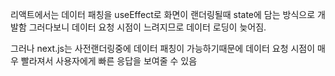 리액트에서는 데이터 패칭을 useEffect로 화면이 랜더링될때 state에 담는 방식으로 개발함
그러다보니 데이터 요청 시점이 느려지므로 데이터 로딩이 늦어짐.

그러나 next.js는
사전랜더링중에 데이터 패칭이 가능하기때문에 데이터 요청 시점이 매우 빨라져서
사용자에게 빠른 응답을 보여줄 수 있음
